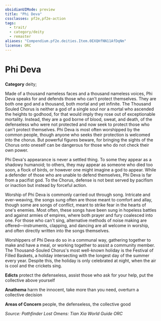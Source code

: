 ```yaml
---
obsidianUIMode: preview
title: "Phi Deva"
cssclasses: pf2e,pf2e-action
tags:
  - trait/
  - category/deity
  - remaster
aliases: "Compendium.pf2e.deities.Item.0EXQHfNN11AfDqNm"
license: ORC
---
```

# Phi Deva

### 

**Category** deity; 




Made of a thousand nameless faces and a thousand nameless voices, Phi Deva speaks for and defends those who can't protect themselves. They are both one god and a thousand, both mortal and yet infinite. The Thousand Souled Chorus is neither a god of a single soul nor a mortal who ascended the heights to godhood, for that would imply they rose out of exceptionable mortality. Instead, they are a god borne of blood, sweat, and death, of the defenseless who were not protected and now seek to protect those who can't protect themselves. Phi Deva is most often worshipped by the common people, though anyone who seeks their protection is welcomed into the chorus. But powerful figures beware, for bringing the sights of the Chorus onto oneself can be dangerous for those who do not check their own power.

Phi Deva's appearance is never a settled thing. To some they appear as a shadowy humanoid; to others, they may appear as someone who died too soon, a flock of birds, or however one might imagine a god to appear. While a defender of those who are unable to defend themselves, Phi Deva is far from a pacifist god. To the Chorus, defense is not best served by pacifism or inaction but instead by forceful action.

Worship of Phi Deva is commonly carried out through song. Intricate and ever-weaving, the songs sung often are those meant to comfort and allay, though some are songs of conflict, meant to strike fear in the hearts of one's enemies. Most often, these songs have been sung in hopeless battles and against armies of empires, where both prayer and fury coalesced into one. For those who can't sing, alternative methods of noise making are offered—instruments, clapping, and dancing are all welcome in worship, and often directly written into the songs themselves.

Worshippers of Phi Deva do so in a communal way, gathering together to make and have a meal, or working together to assist a community member. The Thousand-Souled Chorus's most well-known holiday is the Festival of Filled Baskets, a holiday intersecting with the longest day of the summer every year. Despite this, the holiday is only celebrated at night, when the air is cool and the crickets sing.

**Edicts** protect the defenseless, assist those who ask for your help, put the collective above yourself

**Anathema** harm the innocent, take more than you need, overturn a collective decision

**Areas of Concern** people, the defenseless, the collective good

*Source: Pathfinder Lost Omens: Tian Xia World Guide*
*ORC*